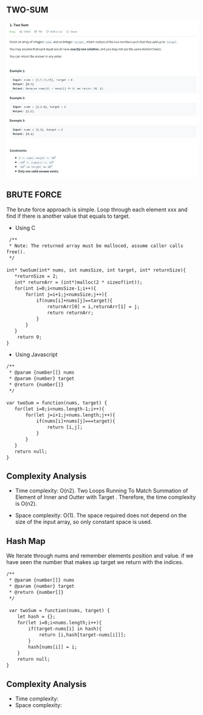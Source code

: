 ## TWO-SUM
![two-sum](./q.png)

## BRUTE FORCE

The brute force approach is simple. Loop through each element xxx and find if there is another value that equals to target.
- Using C

```
 /**
 * Note: The returned array must be malloced, assume caller calls free().
 */

int* twoSum(int* nums, int numsSize, int target, int* returnSize){
   *returnSize = 2;
   int* returnArr = (int*)malloc(2 * sizeof(int));
   for(int i=0;i<numsSize-1;i++){
       for(int j=i+1;j<numsSize;j++){
           if(nums[i]+nums[j]==target){
               returnArr[0] = i,returnArr[1] = j;
               return returnArr;
           }
       }
   }
    return 0;
}

```

- Using Javascript 
```JS
/**
 * @param {number[]} nums
 * @param {number} target
 * @return {number[]}
 */

var twoSum = function(nums, target) {
   for(let i=0;i<nums.length-1;i++){
       for(let j=i+1;j<nums.length;j++){
           if(nums[i]+nums[j]===target){
               return [i,j];
           }
       }
   }
   return null;
}
```

## Complexity Analysis


  - Time complexity: O(n2). Two Loops Running To Match Summation of Element of Inner and Outter with Target . Therefore, the time complexity is O(n2).

  - Space complexity: O(1). The space required does not depend on the size of the input array, so only constant space is used.



## Hash Map


We Iterate through nums and remember elements position and value. if we have seen the number that makes up target we return with the indices.

```JS
/**
 * @param {number[]} nums
 * @param {number} target
 * @return {number[]}
 */

 var twoSum = function(nums, target) {
    let hash = {};
    for(let i=0;i<nums.length;i++){
        if(target-nums[i] in hash){
            return [i,hash[target-nums[i]]];
        }
        hash[nums[i]] = i; 
    }
    return null;
}
````

## Complexity Analysis
  - Time complexity:
  - Space complexity:

